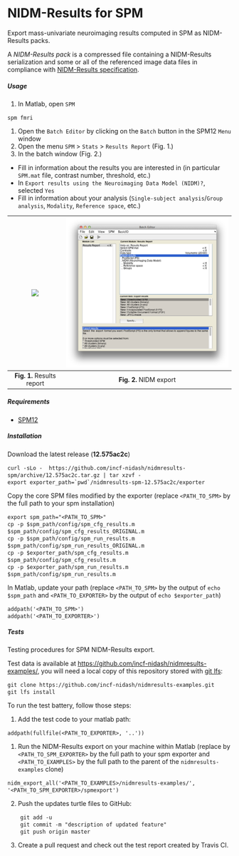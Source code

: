 
# NIDM-Results for SPM

Export mass-univariate neuroimaging results computed in SPM as NIDM-Results packs.

A *NIDM-Results pack* is a compressed file containing a NIDM-Results serialization and some or all of the referenced image data files in compliance with [NIDM-Results specification](http://nidm.nidash.org/specs/nidm-results.html).

##### Usage
 1. In Matlab, open `SPM`

 ```
 spm fmri
 ```
 1. Open the `Batch Editor` by clicking on the `Batch` button in the SPM12 `Menu` window
 1. Open the menu `SPM` > `Stats` > `Results Report` (Fig. 1.)
 3. In the batch window  (Fig. 2.)
  - Fill in information about the results you are interested in (in particular `SPM.mat` file, contrast number, threshold, etc.)
  - In `Export results using the Neuroimaging Data Model (NIDM)?`, selected `Yes`
  - Fill in information about your analysis (`Single-subject analysis`/`Group analysis`, `Modality`, `Reference space`, etc.) 

<img src="doc/batch_results_report.png" width="500">            |  <img src="doc/batch_export_NIDM.png" width="500">
:-------------------------:|:-------------------------:
 **Fig. 1.** Results report  |  **Fig. 2.** NIDM export
 
  
##### Requirements
  - [SPM12](http://www.fil.ion.ucl.ac.uk/spm/software/spm12/)

##### Installation
Download the latest release (**12.575ac2c**)
```
curl -sLo -  https://github.com/incf-nidash/nidmresults-spm/archive/12.575ac2c.tar.gz | tar xzvf -
export exporter_path=`pwd`/nidmresults-spm-12.575ac2c/exporter
```
Copy the core SPM files modified by the exporter (replace `<PATH_TO_SPM>` by the full path to your spm installation)
```
export spm_path="<PATH_TO_SPM>"
cp -p $spm_path/config/spm_cfg_results.m $spm_path/config/spm_cfg_results_ORIGINAL.m
cp -p $spm_path/config/spm_run_results.m $spm_path/config/spm_run_results_ORIGINAL.m
cp -p $exporter_path/spm_cfg_results.m $spm_path/config/spm_cfg_results.m
cp -p $exporter_path/spm_run_results.m $spm_path/config/spm_run_results.m
```
In Matlab, update your path (replace `<PATH_TO_SPM>` by the output of `echo $spm_path` and `<PATH_TO_EXPORTER>` by the output of `echo $exporter_path`)
 ```
 addpath('<PATH_TO_SPM>')
 addpath('<PATH_TO_EXPORTER>')
 ```

 


##### Tests

Testing procedures for SPM NIDM-Results export.

Test data is available at https://github.com/incf-nidash/nidmresults-examples/, you will need a local copy of this repository stored with [git lfs](https://git-lfs.github.com/):
```
git clone https://github.com/incf-nidash/nidmresults-examples.git
git lfs install
```

To run the test battery, follow those steps:
 1. Add the test code to your matlab path:
 
 ```
 addpath(fullfile(<PATH_TO_EXPORTER>, '..'))
 ```
 1. Run the NIDM-Results export on your machine within Matlab (replace by `<PATH_TO_SPM_EXPORTER>` by the full path to your spm exporter and `<PATH_TO_EXAMPLES>` by the full path to the parent of the `nidmresults-examples` clone)

 ```
 nidm_export_all('<PATH_TO_EXAMPLES>/nidmresults-examples/', '<PATH_TO_SPM_EXPORTER>/spmexport')
 ``` 
 2. Push the updates turtle files to GitHub:

 ```
     git add -u
     git commit -m "description of updated feature"
     git push origin master
 ```
 3. Create a pull request and check out the test report created by Travis CI.
